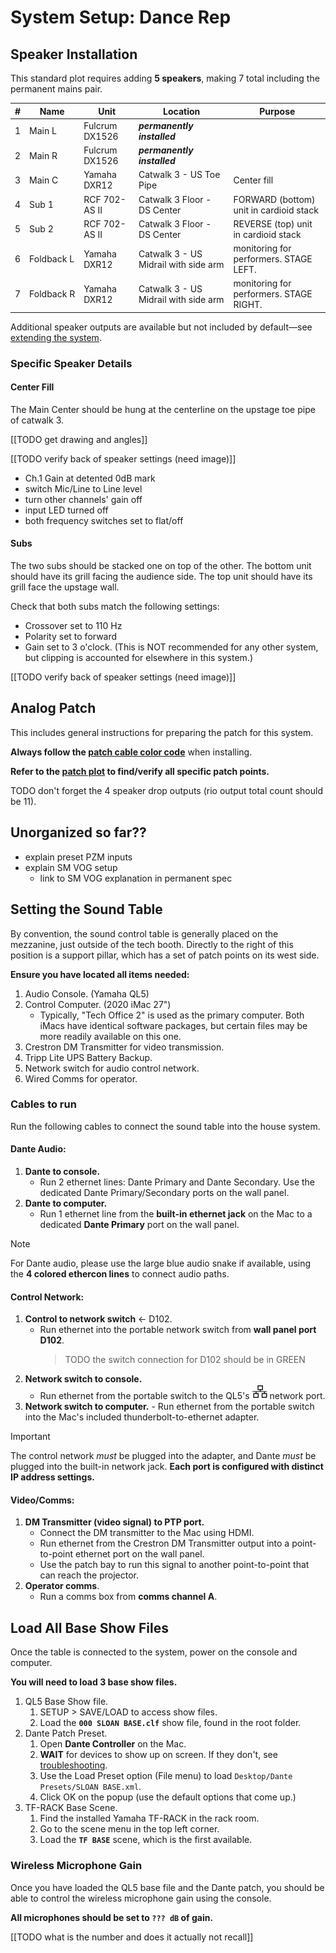 # System Setup: Dance Rep

## Speaker Installation

This standard plot requires adding **5 speakers**, making 7 total including the permanent mains pair.

| #   | Name            | Unit           | Location                             | Purpose                                 |
| --- | --------------- | -------------- | ------------------------------------ | --------------------------------------- |
| 1   | Main&nbsp;L     | Fulcrum DX1526 | **_permanently installed_**          |                                         |
| 2   | Main&nbsp;R     | Fulcrum DX1526 | **_permanently installed_**          |                                         |
| 3   | Main&nbsp;C     | Yamaha DXR12   | Catwalk 3 - US Toe Pipe              | Center fill                             |
| 4   | Sub&nbsp;1      | RCF 702-AS II  | Catwalk 3 Floor - DS Center          | FORWARD (bottom) unit in cardioid stack |
| 5   | Sub&nbsp;2      | RCF 702-AS II  | Catwalk 3 Floor - DS Center          | REVERSE (top) unit in cardioid stack    |
| 6   | Foldback&nbsp;L | Yamaha DXR12   | Catwalk 3 - US Midrail with side arm | monitoring for performers. STAGE LEFT.  |
| 7   | Foldback&nbsp;R | Yamaha DXR12   | Catwalk 3 - US Midrail with side arm | monitoring for performers. STAGE RIGHT. |

Additional speaker outputs are available but not included by default—see [extending the system](extending.md).

### Specific Speaker Details

#### Center Fill

The Main Center should be hung at the centerline on the upstage toe pipe of catwalk 3.

[[TODO get drawing and angles]]

[[TODO verify back of speaker settings (need image)]]

- Ch.1 Gain at detented 0dB mark
- switch Mic/Line to Line level
- turn other channels' gain off
- input LED turned off
- both frequency switches set to flat/off

#### Subs

The two subs should be stacked one on top of the other. The bottom unit should have its grill facing the audience side. The top unit should have its grill face the upstage wall.

Check that both subs match the following settings:

- Crossover set to 110 Hz
- Polarity set to forward
- Gain set to 3 o'clock. (This is NOT recommended for any other system, but clipping is accounted for elsewhere in this system.)

[[TODO verify back of speaker settings (need image)]]

## Analog Patch

This includes general instructions for preparing the patch for this system.

**Always follow the [patch cable color code](../specs.md#patch-bay-color-code)** when installing.

**Refer to the [patch plot](#TODO-link) to find/verify all specific patch points.**

TODO don't forget the 4 speaker drop outputs (rio output total count should be 11).

## Unorganized so far??

- explain preset PZM inputs
- explain SM VOG setup
  - link to SM VOG explanation in permanent spec

## Setting the Sound Table

By convention, the sound control table is generally placed on the mezzanine, just outside of the tech booth. Directly to the right of this position is a support pillar, which has a set of patch points on its west side.

**Ensure you have located all items needed:**

1. Audio Console. (Yamaha QL5)
1. Control Computer. (2020 iMac 27")
   - Typically, "Tech Office 2" is used as the primary computer. Both iMacs have identical software packages, but certain files may be more readily available on this one.
1. Crestron DM Transmitter for video transmission.
1. Tripp Lite UPS Battery Backup.
1. Network switch for audio control network.
1. Wired Comms for operator.

### Cables to run

Run the following cables to connect the sound table into the house system.

#### Dante Audio:

1. **Dante to console.**
   - Run 2 ethernet lines: Dante Primary and Dante Secondary. Use the dedicated Dante Primary/Secondary ports on the wall panel.
1. **Dante to computer.**
   - Run 1 ethernet line from the **built-in ethernet jack** on the Mac to a dedicated **Dante Primary** port on the wall panel.

> [!NOTE]
> For Dante audio, please use the large blue audio snake if available, using the **4 colored ethercon lines** to connect audio paths.

#### Control Network:

1. **Control to network switch** <- D102.
   - Run ethernet into the portable network switch from **wall panel port D102**.
     > TODO the switch connection for D102 should be in GREEN
1. **Network switch to console.**
   - Run ethernet from the portable switch to the QL5's ![(network symbol)](../assets/network_icon.png) network port.
1. **Network switch to computer.** - Run ethernet from the portable switch into the Mac's included thunderbolt-to-ethernet adapter.

> [!IMPORTANT]
> The control network _must_ be plugged into the adapter, and Dante _must_ be plugged into the built-in network jack. **Each port is configured with distinct IP address settings.**

#### Video/Comms:

1. **DM Transmitter (video signal) to PTP port.**
   - Connect the DM transmitter to the Mac using HDMI.
   - Run ethernet from the Crestron DM Transmitter output into a point-to-point ethernet port on the wall panel.
   - Use the patch bay to run this signal to another point-to-point that can reach the projector.
1. **Operator comms**.
   - Run a comms box from **comms channel A**.

## Load All Base Show Files

Once the table is connected to the system, power on the console and computer.

**You will need to load 3 base show files.**

1. QL5 Base Show file.
   1. SETUP > SAVE/LOAD to access show files.
   1. Load the **`000 SLOAN BASE.clf`** show file, found in the root folder.
1. Dante Patch Preset.
   1. Open **Dante Controller** on the Mac.
   1. **WAIT** for devices to show up on screen. If they don't, see [troubleshooting](../troubleshooting.md).
   1. Use the Load Preset option (File menu) to load `Desktop/Dante Presets/SLOAN BASE.xml`.
   1. Click OK on the popup (use the default options that come up.)
1. TF-RACK Base Scene.
   1. Find the installed Yamaha TF-RACK in the rack room.
   1. Go to the scene menu in the top left corner.
   1. Load the **`TF BASE`** scene, which is the first available.

### Wireless Microphone Gain

Once you have loaded the QL5 base file and the Dante patch, you should be able to control the wireless microphone gain using the console.

**All microphones should be set to `??? dB` of gain.**

[[TODO what is the number and does it actually not recall]]
